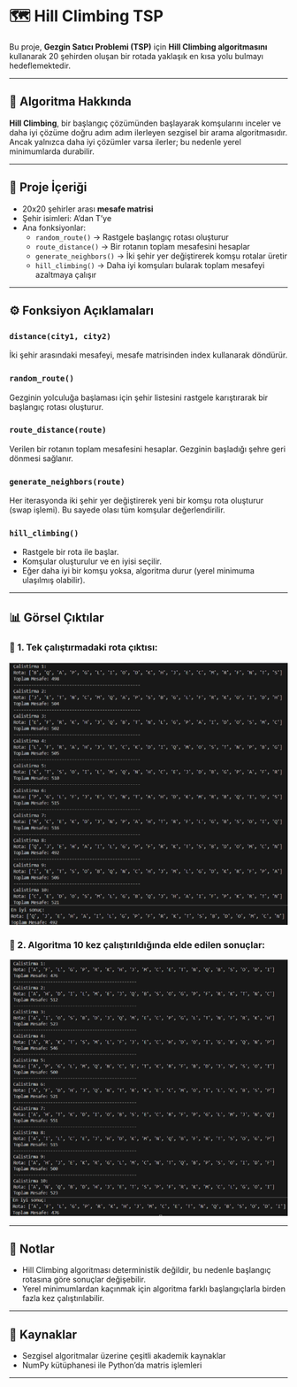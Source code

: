 # 🗺️ Hill Climbing TSP

Bu proje, **Gezgin Satıcı Problemi (TSP)** için **Hill Climbing algoritmasını** kullanarak 20 şehirden oluşan bir rotada yaklaşık en kısa yolu bulmayı hedeflemektedir.

---

## 🧠 Algoritma Hakkında

**Hill Climbing**, bir başlangıç çözümünden başlayarak komşularını inceler ve daha iyi çözüme doğru adım adım ilerleyen sezgisel bir arama algoritmasıdır. Ancak yalnızca daha iyi çözümler varsa ilerler; bu nedenle yerel minimumlarda durabilir.

---

## 📁 Proje İçeriği

- 20x20 şehirler arası **mesafe matrisi**
- Şehir isimleri: A’dan T’ye
- Ana fonksiyonlar:
  - `random_route()` → Rastgele başlangıç rotası oluşturur
  - `route_distance()` → Bir rotanın toplam mesafesini hesaplar
  - `generate_neighbors()` → İki şehir yer değiştirerek komşu rotalar üretir
  - `hill_climbing()` → Daha iyi komşuları bularak toplam mesafeyi azaltmaya çalışır

---

## ⚙️ Fonksiyon Açıklamaları

### `distance(city1, city2)`
İki şehir arasındaki mesafeyi, mesafe matrisinden index kullanarak döndürür.

### `random_route()`
Gezginin yolculuğa başlaması için şehir listesini rastgele karıştırarak bir başlangıç rotası oluşturur.

### `route_distance(route)`
Verilen bir rotanın toplam mesafesini hesaplar. Gezginin başladığı şehre geri dönmesi sağlanır.

### `generate_neighbors(route)`
Her iterasyonda iki şehir yer değiştirerek yeni bir komşu rota oluşturur (swap işlemi). Bu sayede olası tüm komşular değerlendirilir.

### `hill_climbing()`
- Rastgele bir rota ile başlar.
- Komşular oluşturulur ve en iyisi seçilir.
- Eğer daha iyi bir komşu yoksa, algoritma durur (yerel minimuma ulaşılmış olabilir).

---

## 📊 Görsel Çıktılar

### 🔹 1. Tek çalıştırmadaki rota çıktısı:
![İlk versiyonun çıktısı](hill_sehir_cikti.png)

### 🔹 2. Algoritma 10 kez çalıştırıldığında elde edilen sonuçlar:
![10 defa çalıştırma versiyonun çıktısı](random3_cikti.png)

---

## 📝 Notlar

- Hill Climbing algoritması deterministik değildir, bu nedenle başlangıç rotasına göre sonuçlar değişebilir.
- Yerel minimumlardan kaçınmak için algoritma farklı başlangıçlarla birden fazla kez çalıştırılabilir.

---

## 📌 Kaynaklar
- Sezgisel algoritmalar üzerine çeşitli akademik kaynaklar
- NumPy kütüphanesi ile Python’da matris işlemleri

---











